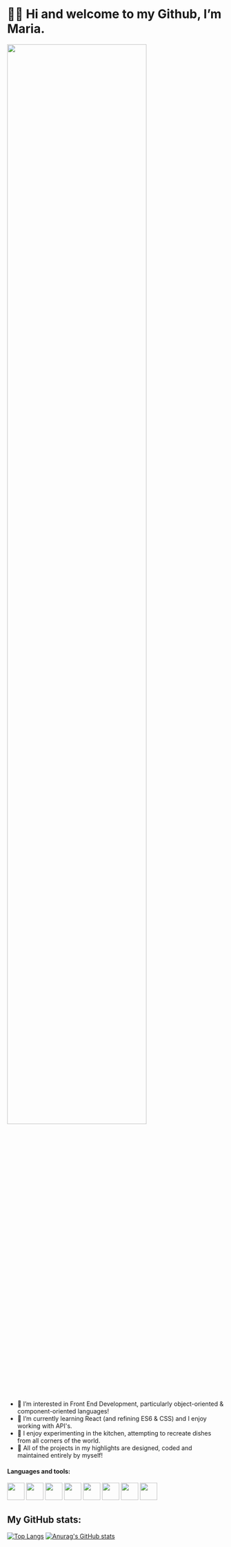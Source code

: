 # 👩‍💻 Hi and welcome to my Github, I’m Maria.

<img src="https://user-images.githubusercontent.com/82417131/150899218-7d175f33-bc76-4b14-aba9-4dc5b6344b3e.png" width="80%" />


- 🌟 I’m interested in Front End Development, particularly object-oriented & component-oriented languages!
- 🤖 I’m currently learning React (and refining ES6 & CSS) and I enjoy working with API's.
- 🥞 I enjoy experimenting in the kitchen, attempting to recreate dishes from all corners of the world.
- 🌟 All of the projects in my highlights are designed, coded and maintained entirely by myself!

#### Languages and tools:
<img src="https://user-images.githubusercontent.com/82417131/150440415-53e6f902-bb2d-4747-9d61-c454498881f6.png"  width="40" height="40" /> <img src="https://user-images.githubusercontent.com/82417131/150440422-8d250756-e9dc-4531-b15c-338000ff3318.png"  width="40" height="40" /> <img src="https://user-images.githubusercontent.com/82417131/150439768-192b6522-08b9-4f3f-9116-f1c6b680f739.png" width="40" height="40" /> <img src="https://user-images.githubusercontent.com/82417131/150440790-5ecc5156-c32c-40a2-9922-dac5282b9c15.png" width="40" height="40" /> <img src="https://user-images.githubusercontent.com/82417131/150440799-75c0e38e-0911-4222-9918-e1cf3ee6dc82.png" width="40" height="40" /> <img src="https://user-images.githubusercontent.com/82417131/150440823-8705b586-929f-47f7-870d-3914221dcd0c.png" width="40" height="40" /> <img src="https://user-images.githubusercontent.com/82417131/150441022-c3bf6781-2671-4211-8b2c-443f571674da.png" width="40" height="40"/>  <img src="https://user-images.githubusercontent.com/82417131/150446773-d6b3e370-027b-499b-8b7c-73594fc08828.png" width="40" height="40" />



## My GitHub stats:
[![Top Langs](https://github-readme-stats.vercel.app/api/top-langs/?username=mariaalouisaa)](https://github.com/mariaalouisaa/github-readme-stats)    [![Anurag's GitHub stats](https://github-readme-stats.vercel.app/api?username=mariaalouisaa)](https://github.com/mariaalouisaa/github-readme-stats)
